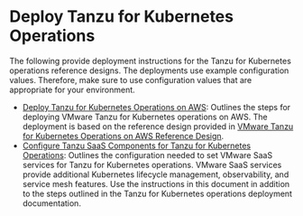 # Deploy Tanzu for Kubernetes Operations

The following provide deployment instructions for the Tanzu for Kubernetes operations reference designs. The deployments use example configuration values. Therefore, make sure to use configuration values that are appropriate for your environment. 

- [Deploy Tanzu for Kubernetes Operations on AWS](tko-aws.md): Outlines the steps for deploying VMware Tanzu for Kubernetes operations on AWS. The deployment is based on the reference design provided in [VMware Tanzu for Kubernetes Operations on AWS Reference Design](../reference-designs/tko-on-aws.md).
- [Configure Tanzu SaaS Components for Tanzu for Kubernetes Operations](tko-saas-services.md): Outlines the configuration needed to set VMware SaaS services for Tanzu for Kubernetes operations. VMware SaaS services provide additional Kubernetes lifecycle management, observability, and service mesh features. Use the instructions in this document in addition to the steps outlined in the Tanzu for Kubernetes operations deployment documentation.

